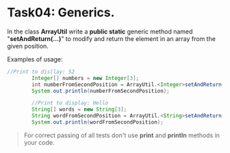 # Task04: Generics.

In the class **ArrayUtil** write a **public static** generic method named "**setAndReturn(...)**" to modify and return
the element in an array from the given position.

Examples of usage:
````java
//Print to dis[lay: 52
        Integer[] numbers = new Integer[3];
        int numberFromSecondPosition = ArrayUtil.<Integer>setAndReturn(numbers, 52, 1);
        System.out.println(numberFromSecondPosition);

        //Print to display: Hello
        String[] words = new String[3];
        String wordFromSecondPosition = ArrayUtil.<String>setAndReturn(words, "Hello", 1);
        System.out.println(wordFromSecondPosition);
````

> For correct passing of all tests don't use **print** and **println** methods in your code.